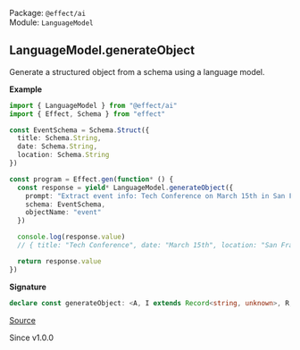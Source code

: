 Package: `@effect/ai`<br />
Module: `LanguageModel`<br />

## LanguageModel.generateObject

Generate a structured object from a schema using a language model.

**Example**

```ts
import { LanguageModel } from "@effect/ai"
import { Effect, Schema } from "effect"

const EventSchema = Schema.Struct({
  title: Schema.String,
  date: Schema.String,
  location: Schema.String
})

const program = Effect.gen(function* () {
  const response = yield* LanguageModel.generateObject({
    prompt: "Extract event info: Tech Conference on March 15th in San Francisco",
    schema: EventSchema,
    objectName: "event"
  })

  console.log(response.value)
  // { title: "Tech Conference", date: "March 15th", location: "San Francisco" }

  return response.value
})
```

**Signature**

```ts
declare const generateObject: <A, I extends Record<string, unknown>, R, Options extends NoExcessProperties<GenerateObjectOptions<any, A, I, R>, Options>, Tools extends Record<string, Tool.Any> = {}>(options: Options & GenerateObjectOptions<Tools, A, I, R>) => Effect.Effect<GenerateObjectResponse<Tools, A>, ExtractError<Options>, LanguageModel | R | ExtractContext<Options>>
```

[Source](https://github.com/Effect-TS/effect/tree/main/packages/ai/ai/src/LanguageModel.ts#L932)

Since v1.0.0